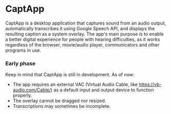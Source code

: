 # CaptApp
CaptApp is a desktop application that captures sound from an audio output, automatically transcribes it using Google Speech API, and displays the resulting 
caption as a system overlay. The app's main purpose is to enable a better digital experience for people with hearing difficulties, as it works regardless of
the browser, movie/audio player, communicators and other programs in use.

### Early phase
Keep in mind that CaptApp is still in development. As of now:
- The app requires an external VAC (Virtual Audio Cable, like https://vb-audio.com/Cable/) as a default input and output device to function properly.
- The overlay cannot be dragged nor resized.
- Transcriptions may sometimes be incomplete.
